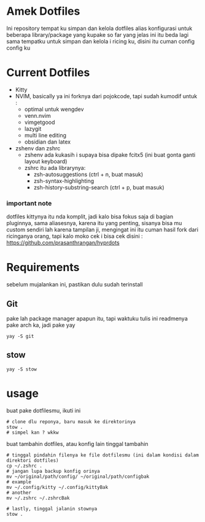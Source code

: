 # Amek Dotfiles

Ini repository tempat ku simpan dan kelola dotfiles alias konfigurasi untuk beberapa library/package yang kupake so far
yang jelas ini itu beda lagi sama tempatku untuk simpan dan kelola i ricing ku, disini itu cuman config config ku

# Current Dotfiles

- Kitty
- NVIM, basically ya ini forknya dari pojokcode, tapi sudah kumodif untuk :
  - optimal untuk wengdev
  - venn.nvim
  - vimgetgood
  - lazygit
  - multi line editing
  - obsidian dan latex
- zshenv dan zshrc
  - zshenv ada kukasih i supaya bisa dipake fcitx5 (ini buat gonta ganti layout
    keyboard)
  - zshrc itu ada librarynya:
    - zsh-autosuggestions (ctrl + n, buat masuk)
    - zsh-syntax-highlighting
    - zsh-history-substring-search (ctrl + p, buat masuk)

### important note

dotfiles kittynya itu nda komplit, jadi kalo bisa fokus saja di bagian pluginnya, sama aliasesnya, karena itu yang penting, sisanya bisa mu custom sendiri lah karena tampilan ji, mengingat ini itu cuman hasil fork dari ricinganya orang, tapi kalo moko cek i bisa cek disini : https://github.com/prasanthrangan/hyprdots

# Requirements

sebelum mujalankan ini, pastikan dulu sudah terinstall

## Git

pake lah package manager apapun itu, tapi waktuku tulis ini readmenya pake arch ka, jadi pake yay

```
yay -S git
```

## stow

```
yay -S stow
```

# usage

buat pake dotfilesmu, ikuti ini

```
# clone dlu reponya, baru masuk ke direktorinya
stow .
# simpel kan ? wkkw
```

buat tambahin dotfiles, atau konfig lain tinggal tambahin

```
# tinggal pindahin filenya ke file dotfilesmu (ini dalam kondisi dalam direktori dotfiles)
cp ~/.zshrc .
# jangan lupa backup konfig orinya
mv ~/original/path/config/ ~/original/path/configbak
# example
mv ~/.config/kitty ~/.config/kittyBak
# another
mv ~/.zshrc ~/.zshrcBak

# lastly, tinggal jalanin stownya
stow .
```
